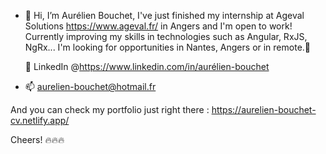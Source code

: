 - 👋 Hi, I’m Aurélien Bouchet, I've just finished my internship at Ageval Solutions https://www.ageval.fr/ in Angers and I'm open to work!
Currently improving my skills in technologies such as Angular, RxJS, NgRx... I'm looking for opportunities in Nantes, Angers or in remote.👀

  📌 LinkedIn @https://www.linkedin.com/in/aurélien-bouchet
- 📫 aurelien-bouchet@hotmail.fr

And you can check my portfolio just right there : https://aurelien-bouchet-cv.netlify.app/ 

Cheers! 🔥🔥🔥
